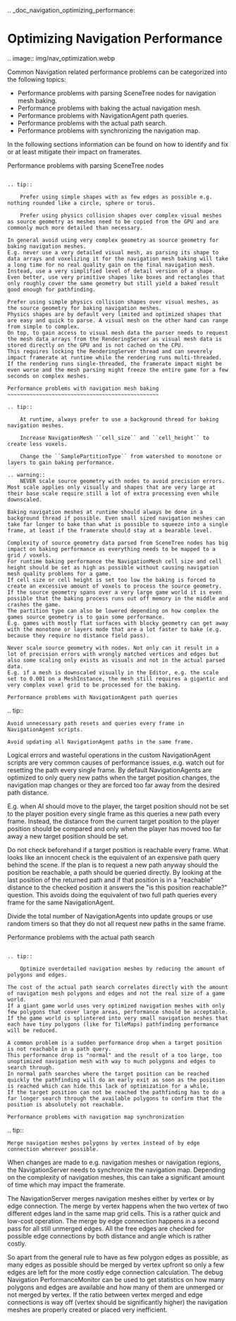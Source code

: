 .. _doc_navigation_optimizing_performance:

Optimizing Navigation Performance
=================================

.. image:: img/nav_optimization.webp

Common Navigation related performance problems can be categorized into the following topics:

- Performance problems with parsing SceneTree nodes for navigation mesh baking.
- Performance problems with baking the actual navigation mesh.
- Performance problems with NavigationAgent path queries.
- Performance problems with the actual path search.
- Performance problems with synchronizing the navigation map.

In the following sections information can be found on how to identify and fix or at least mitigate their impact on framerates.

Performance problems with parsing SceneTree nodes
~~~~~~~~~~~~~~~~~~~~~~~~~~~~~~~~~~~~~~~~~~~~~~~~~

.. tip::

    Prefer using simple shapes with as few edges as possible e.g. nothing rounded like a circle, sphere or torus.
    
    Prefer using physics collision shapes over complex visual meshes as source geometry as meshes need to be copied from the GPU and are commonly much more detailed than necessary.

In general avoid using very complex geometry as source geometry for baking navigation meshes.
E.g. never use a very detailed visual mesh, as parsing its shape to data arrays and voxelizing it for the navigation mesh baking will take a long time for no real quality gain on the final navigation mesh.
Instead, use a very simplified level of detail version of a shape. Even better, use very primitive shapes like boxes and rectangles that only roughly cover the same geometry but still yield a baked result good enough for pathfinding.

Prefer using simple physics collision shapes over visual meshes, as the source geometry for baking navigation meshes.
Physics shapes are by default very limited and optimized shapes that are easy and quick to parse. A visual mesh on the other hand can range from simple to complex.
On top, to gain access to visual mesh data the parser needs to request the mesh data arrays from the RenderingServer as visual mesh data is stored directly on the GPU and is not cached on the CPU.
This requires locking the RenderingServer thread and can severely impact framerate at runtime while the rendering runs multi-threaded.
If the rendering runs single-threaded, the framerate impact might be even worse and the mesh parsing might freeze the entire game for a few seconds on complex meshes.

Performance problems with navigation mesh baking
~~~~~~~~~~~~~~~~~~~~~~~~~~~~~~~~~~~~~~~~~~~~~~~~

.. tip::

    At runtime, always prefer to use a background thread for baking navigation meshes.
    
    Increase NavigationMesh ``cell_size`` and ``cell_height`` to create less voxels.
    
    Change the ``SamplePartitionType`` from watershed to monotone or layers to gain baking performance.

.. warning::
    NEVER scale source geometry with nodes to avoid precision errors. Most scale applies only visually and shapes that are very large at their base scale require still a lot of extra processing even while downscaled.

Baking navigation meshes at runtime should always be done in a background thread if possible. Even small sized navigation meshes can take far longer to bake than what is possible to squeeze into a single frame, at least if the framerate should stay at a bearable level.

Complexity of source geometry data parsed from SceneTree nodes has big impact on baking performance as everything needs to be mapped to a grid / voxels.
For runtime baking performance the NavigationMesh cell size and cell height should be set as high as possible without causing navigation mesh quality problems for a game.
If cell size or cell height is set too low the baking is forced to create an excessive amount of voxels to process the source geometry.
If the source geometry spans over a very large game world it is even possible that the baking process runs out off memory in the middle and crashes the game.
The partition type can also be lowered depending on how complex the games source geometry is to gain some performance.
E.g. games with mostly flat surfaces with blocky geometry can get away with the monotone or layers mode that are a lot faster to bake (e.g. because they require no distance field pass).

Never scale source geometry with nodes. Not only can it result in a lot of precision errors with wrongly matched vertices and edges but also some scaling only exists as visuals and not in the actual parsed data.
E.g. if a mesh is downscaled visually in the Editor, e.g. the scale set to 0.001 on a MeshInstance, the mesh still requires a gigantic and very complex voxel grid to be processed for the baking.

Performance problems with NavigationAgent path queries
~~~~~~~~~~~~~~~~~~~~~~~~~~~~~~~~~~~~~~~~~~~~~~~~~~~~~~

.. tip::

    Avoid unnecessary path resets and queries every frame in NavigationAgent scripts.
    
    Avoid updating all NavigationAgent paths in the same frame.

Logical errors and wasteful operations in the custom NavigationAgent scripts are very common causes of performance issues, e.g. watch out for resetting the path every single frame.
By default NavigationAgents are optimized to only query new paths when the target position changes, the navigation map changes or they are forced too far away from the desired path distance.

E.g. when AI should move to the player, the target position should not be set to the player position every single frame as this queries a new path every frame.
Instead, the distance from the current target position to the player position should be compared and only when the player has moved too far away a new target position should be set.

Do not check beforehand if a target position is reachable every frame. What looks like an innocent check is the equivalent of an expensive path query behind the scene.
If the plan is to request a new path anyway should the position be reachable, a path should be queried directly.
By looking at the last position of the returned path and if that position is in a "reachable" distance to the checked position it answers the "is this position reachable?" question.
This avoids doing the equivalent of two full path queries every frame for the same NavigationAgent.

Divide the total number of NavigationAgents into update groups or use random timers so that they do not all request new paths in the same frame.

Performance problems with the actual path search
~~~~~~~~~~~~~~~~~~~~~~~~~~~~~~~~~~~~~~~~~~~~~~~~

.. tip::

    Optimize overdetailed navigation meshes by reducing the amount of polygons and edges.

The cost of the actual path search correlates directly with the amount of navigation mesh polygons and edges and not the real size of a game world.
If a giant game world uses very optimized navigation meshes with only few polygons that cover large areas, performance should be acceptable.
If the game world is splintered into very small navigation meshes that each have tiny polygons (like for TileMaps) pathfinding performance will be reduced.

A common problem is a sudden performance drop when a target position is not reachable in a path query.
This performance drop is "normal" and the result of a too large, too unoptimized navigation mesh with way to much polygons and edges to search through.
In normal path searches where the target position can be reached quickly the pathfinding will do an early exit as soon as the position is reached which can hide this lack of optimization for a while.
If the target position can not be reached the pathfinding has to do a far longer search through the available polygons to confirm that the position is absolutely not reachable.

Performance problems with navigation map synchronization
~~~~~~~~~~~~~~~~~~~~~~~~~~~~~~~~~~~~~~~~~~~~~~~~~~~~~~~~

.. tip::

    Merge navigation meshes polygons by vertex instead of by edge connection wherever possible.

When changes are made to e.g. navigation meshes or navigation regions, the NavigationServer needs to synchronize the navigation map.
Depending on the complexity of navigation meshes, this can take a significant amount of time which may impact the framerate.

The NavigationServer merges navigation meshes either by vertex or by edge connection.
The merge by vertex happens when the two vertex of two different edges land in the same map grid cells. This is a rather quick and low-cost operation.
The merge by edge connection happens in a second pass for all still unmerged edges. All the free edges are checked for possible edge connections by both distance and angle which is rather costly.

So apart from the general rule to have as few polygon edges as possible, as many edges as possible should be merged by vertex upfront so only a few edges are left for the more costly edge connection calculation.
The debug Navigation PerformanceMonitor can be used to get statistics on how many polygons and edges are available and how many of them are unmerged or not merged by vertex.
If the ratio between vertex merged and edge connections is way off (vertex should be significantly higher) the navigation meshes are properly created or placed very inefficient.
